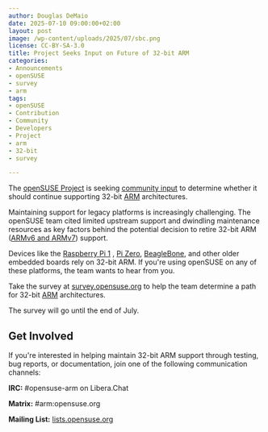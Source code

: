 ```yaml
---
author: Douglas DeMaio 
date: 2025-07-10 09:00:00+02:00
layout: post
image: /wp-content/uploads/2025/07/sbc.png
license: CC-BY-SA-3.0
title: Project Seeks Input on Future of 32-bit ARM
categories:
- Announcements
- openSUSE
- survey
- arm
tags:
- openSUSE
- Contribution
- Community
- Developers
- Project
- arm
- 32-bit
- survey

---
```


The [openSUSE Project](https://get.opensuse.org/) is seeking [community input](https://lists.opensuse.org/archives/list/project@lists.opensuse.org/thread/BTYP5CFCKBH67W73CMJQNSZ76RNC2KWB/) to determine whether it should continue supporting 32-bit [ARM](https://www.arm.com/) architectures.

Maintaining support for legacy platforms is increasingly challenging. The openSUSE team cited limited upstream support and dwindling maintenance resources as key factors behind the potential decision to retire 32-bit ARM ([ARMv6 and ARMv7](https://en.wikipedia.org/wiki/ARM_architecture_family)) support.

Devices like the [Raspberry Pi 1](https://www.raspberrypi.com/products/raspberry-pi-1-model-b-plus/) , [Pi Zero](https://www.raspberrypi.com/products/raspberry-pi-zero/), [BeagleBone](https://www.beagleboard.org), and other older embedded boards rely on 32-bit ARM. If you're using openSUSE on any of these platforms, the team wants to hear from you.

Take the survey at [survey.opensuse.org](https://survey.opensuse.org/) to help the team determine a path for 32-bit [ARM](https://www.arm.com/) architectures.

The survey will go until the end of July.

## Get Involved
If you're interested in helping maintain 32-bit ARM support through testing, bug reports, or documentation, join one of the following communication channels:

**IRC:** #opensuse-arm on Libera.Chat

**Matrix:** #arm:opensuse.org

**Mailing List:** [lists.opensuse.org](https://lists.opensuse.org)


<meta name="openSUSE, Open Source, development, Community, Developers, Project, Birthday" content="HTML,CSS,XML,JavaScript">


